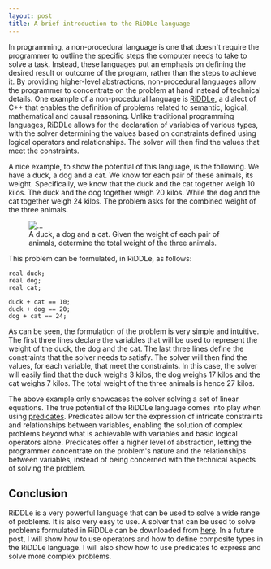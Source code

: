 ```yaml
---
layout: post
title: A brief introduction to the RiDDLe language
---
```


In programming, a non-procedural language is one that doesn't require the programmer to outline the specific steps the computer needs to take to solve a task. Instead, these languages put an emphasis on defining the desired result or outcome of the program, rather than the steps to achieve it. By providing higher-level abstractions, non-procedural languages allow the programmer to concentrate on the problem at hand instead of technical details. One example of a non-procedural language is [RiDDLe](https://github.com/ratioSolver/RiDDLe), a dialect of C++ that enables the definition of problems related to semantic, logical, mathematical and causal reasoning. Unlike traditional programming languages, RiDDLe allows for the declaration of variables of various types, with the solver determining the values based on constraints defined using logical operators and relationships. The solver will then find the values that meet the constraints.

A nice example, to show the potential of this language, is the following. We have a duck, a dog and a cat. We know for each pair of these animals, its weight. Specifically, we know that the duck and the cat together weigh 10 kilos. The duck and the dog together weigh 20 kilos. While the dog and the cat together weigh 24 kilos. The problem asks for the combined weight of the three animals.

<figure class="figure" class="text-center">
  <img src="{{site.url}}/figures/2023-02-14-introduction_to_riddle/weight_puzzle.png" class="figure-img img-fluid rounded" alt="...">
  <figcaption class="figure-caption">A duck, a dog and a cat. Given the weight of each pair of animals, determine the total weight of the three animals.</figcaption>
</figure>

This problem can be formulated, in RiDDLe, as follows:

```riddle
real duck;
real dog;
real cat;

duck + cat == 10;
duck + dog == 20;
dog + cat == 24;
```

As can be seen, the formulation of the problem is very simple and intuitive. The first three lines declare the variables that will be used to represent the weight of the duck, the dog and the cat. The last three lines define the constraints that the solver needs to satisfy. The solver will then find the values, for each variable, that meet the constraints. In this case, the solver will easily find that the duck weighs 3 kilos, the dog weighs 17 kilos and the cat weighs 7 kilos. The total weight of the three animals is hence 27 kilos.

The above example only showcases the solver solving a set of linear equations. The true potential of the RiDDLe language comes into play when using [predicates](https://github.com/ratioSolver/RiDDLe/wiki/Predicates). Predicates allow for the expression of intricate constraints and relationships between variables, enabling the solution of complex problems beyond what is achievable with variables and basic logical operators alone. Predicates offer a higher level of abstraction, letting the programmer concentrate on the problem's nature and the relationships between variables, instead of being concerned with the technical aspects of solving the problem.

## Conclusion

RiDDLe is a very powerful language that can be used to solve a wide range of problems. It is also very easy to use. A solver that can be used to solve problems formulated in RiDDLe can be downloaded from [here](https://github.com/ratioSolver/oRatio). In a future post, I will show how to use operators and how to define composite types in the RiDDLe language. I will also show how to use predicates to express and solve more complex problems.